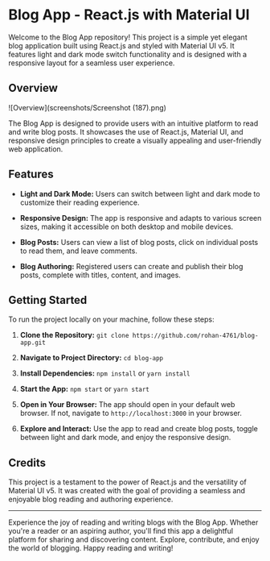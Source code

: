 # Blog App - React.js with Material UI

Welcome to the Blog App repository! This project is a simple yet elegant blog application built using React.js and styled with Material UI v5. It features light and dark mode switch functionality and is designed with a responsive layout for a seamless user experience.

## Overview
![Overview](screenshots/Screenshot (187).png)

The Blog App is designed to provide users with an intuitive platform to read and write blog posts. It showcases the use of React.js, Material UI, and responsive design principles to create a visually appealing and user-friendly web application.

## Features

- **Light and Dark Mode:** Users can switch between light and dark mode to customize their reading experience.

- **Responsive Design:** The app is responsive and adapts to various screen sizes, making it accessible on both desktop and mobile devices.

- **Blog Posts:** Users can view a list of blog posts, click on individual posts to read them, and leave comments.

- **Blog Authoring:** Registered users can create and publish their blog posts, complete with titles, content, and images.

## Getting Started

To run the project locally on your machine, follow these steps:

1. **Clone the Repository:** `git clone https://github.com/rohan-4761/blog-app.git`

2. **Navigate to Project Directory:** `cd blog-app`

3. **Install Dependencies:** `npm install` or `yarn install`

4. **Start the App:** `npm start` or `yarn start`

5. **Open in Your Browser:** The app should open in your default web browser. If not, navigate to `http://localhost:3000` in your browser.

6. **Explore and Interact:** Use the app to read and create blog posts, toggle between light and dark mode, and enjoy the responsive design.

## Credits

This project is a testament to the power of React.js and the versatility of Material UI v5. It was created with the goal of providing a seamless and enjoyable blog reading and authoring experience.

---

Experience the joy of reading and writing blogs with the Blog App. Whether you're a reader or an aspiring author, you'll find this app a delightful platform for sharing and discovering content. Explore, contribute, and enjoy the world of blogging. Happy reading and writing!
